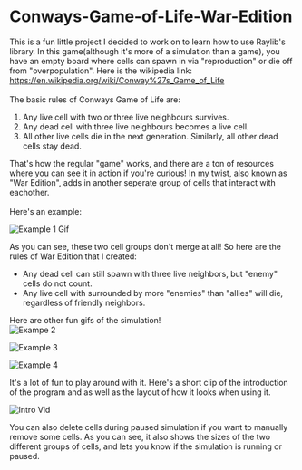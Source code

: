 # Conways-Game-of-Life-War-Edition
This is a fun little project I decided to work on to learn how to use Raylib's library. In this game(although it's more of a simulation than a game), you have an empty board where cells can spawn in via "reproduction" or die off from "overpopulation".
Here is the wikipedia link: https://en.wikipedia.org/wiki/Conway%27s_Game_of_Life
\
\
The basic rules of Conways Game of Life are:
1. Any live cell with two or three live neighbours survives.
2. Any dead cell with three live neighbours becomes a live cell.
3. All other live cells die in the next generation. Similarly, all other dead cells stay dead.

That's how the regular "game" works, and there are a ton of resources where you can see it in action if you're curious! In my twist, also known as "War Edition", adds in another seperate group of cells that interact with eachother.\
\
Here's an example:

![Example 1 Gif](https://user-images.githubusercontent.com/111163384/185544739-71635fb8-2a15-4050-a1c1-0260bc44c579.gif)

As you can see, these two cell groups don't merge at all! So here are the rules of War Edition that I created:
- Any dead cell can still spawn with three live neighbors, but "enemy" cells do not count.
- Any live cell with surrounded by more "enemies" than "allies" will die, regardless of friendly neighbors.

Here are other fun gifs of the simulation!\
![Exampe 2](https://user-images.githubusercontent.com/111163384/185546711-aea5f25e-9d35-4527-a22e-dd4f6cc45bee.gif)

![Example 3](https://user-images.githubusercontent.com/111163384/185547413-6b15ffcd-7d16-458e-b8cc-509a5cb9d7b8.gif)

![Example 4](https://user-images.githubusercontent.com/111163384/185547582-f9a7f172-b824-412a-913a-9703128fc79e.gif)

It's a lot of fun to play around with it. Here's a short clip of the introduction of the program and as well as the layout of how it looks when using it.

![Intro Vid](https://user-images.githubusercontent.com/111163384/185553411-f76d7a0f-de97-483a-8daf-64212918bc54.gif)

You can also delete cells during paused simulation if you want to manually remove some cells. As you can see, it also shows the sizes of the two different groups of cells, and lets you know if the simulation is running or paused.


